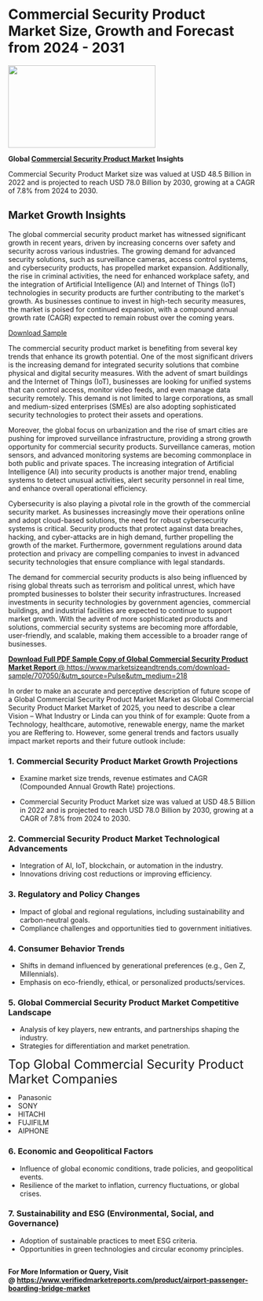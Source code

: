 <H1>Commercial Security Product Market Size, Growth and Forecast from 2024 - 2031</H1><img class="aligncenter size-medium wp-image-584254" src="https://thirdeyenews.in/wp-content/uploads/2024/09/Global-Market-Research-300x168.jpeg" alt="" width="300" height="168" /><p><strong>Global&nbsp;<a href="https://www.marketsizeandtrends.com/download-sample/707050/&amp;utm_source=Pulse&amp;utm_medium=218">Commercial Security Product Market</a> Insights</strong></p><p>Commercial Security Product Market size was valued at USD 48.5 Billion in 2022 and is projected to reach USD 78.0 Billion by 2030, growing at a CAGR of 7.8% from 2024 to 2030.</p><p><h2>Market Growth Insights</h2> <p>The global commercial security product market has witnessed significant growth in recent years, driven by increasing concerns over safety and security across various industries. The growing demand for advanced security solutions, such as surveillance cameras, access control systems, and cybersecurity products, has propelled market expansion. Additionally, the rise in criminal activities, the need for enhanced workplace safety, and the integration of Artificial Intelligence (AI) and Internet of Things (IoT) technologies in security products are further contributing to the market's growth. As businesses continue to invest in high-tech security measures, the market is poised for continued expansion, with a compound annual growth rate (CAGR) expected to remain robust over the coming years.</p> <p><a href="#">Download Sample</a></p> <p>The commercial security product market is benefiting from several key trends that enhance its growth potential. One of the most significant drivers is the increasing demand for integrated security solutions that combine physical and digital security measures. With the advent of smart buildings and the Internet of Things (IoT), businesses are looking for unified systems that can control access, monitor video feeds, and even manage data security remotely. This demand is not limited to large corporations, as small and medium-sized enterprises (SMEs) are also adopting sophisticated security technologies to protect their assets and operations.</p> <p>Moreover, the global focus on urbanization and the rise of smart cities are pushing for improved surveillance infrastructure, providing a strong growth opportunity for commercial security products. Surveillance cameras, motion sensors, and advanced monitoring systems are becoming commonplace in both public and private spaces. The increasing integration of Artificial Intelligence (AI) into security products is another major trend, enabling systems to detect unusual activities, alert security personnel in real time, and enhance overall operational efficiency.</p> <p>Cybersecurity is also playing a pivotal role in the growth of the commercial security market. As businesses increasingly move their operations online and adopt cloud-based solutions, the need for robust cybersecurity systems is critical. Security products that protect against data breaches, hacking, and cyber-attacks are in high demand, further propelling the growth of the market. Furthermore, government regulations around data protection and privacy are compelling companies to invest in advanced security technologies that ensure compliance with legal standards.</p> <p>The demand for commercial security products is also being influenced by rising global threats such as terrorism and political unrest, which have prompted businesses to bolster their security infrastructures. Increased investments in security technologies by government agencies, commercial buildings, and industrial facilities are expected to continue to support market growth. With the advent of more sophisticated products and solutions, commercial security systems are becoming more affordable, user-friendly, and scalable, making them accessible to a broader range of businesses.</p> <p><a href="#"></p><p><span class=""><strong>Download Full PDF Sample Copy of Global Commercial Security Product Market Report</strong> @ <a href="https://www.marketsizeandtrends.com/download-sample/707050/&amp;utm_source=Pulse&amp;utm_medium=218" target="_blank">https://www.marketsizeandtrends.com/download-sample/707050/&amp;utm_source=Pulse&amp;utm_medium=218</a></span></p><p>In order to make an accurate and perceptive description of future scope of a Global&nbsp;Commercial Security Product Market Market as Global&nbsp;Commercial Security Product Market Market of 2025, you need to describe a clear Vision &ndash; What Industry or Linda can you think of for example: Quote from a Technology, healthcare, automotive, renewable energy, name the market you are Reffering to. However, some general trends and factors usually impact market reports and their future outlook include:</p><h3>1.&nbsp;<strong>Commercial Security Product Market Growth Projections</strong></h3><ul><li>Examine market size trends, revenue estimates and CAGR (Compounded Annual Growth Rate) projections.</li><li><p>Commercial Security Product Market size was valued at USD 48.5 Billion in 2022 and is projected to reach USD 78.0 Billion by 2030, growing at a CAGR of 7.8% from 2024 to 2030.</p></li></ul><h3>2.&nbsp;<strong>Commercial Security Product Market Technological Advancements</strong></h3><ul><li>Integration of AI, IoT, blockchain, or automation in the industry.</li><li>Innovations driving cost reductions or improving efficiency.</li></ul><h3>3.&nbsp;<strong>Regulatory and Policy Changes</strong></h3><ul><li>Impact of global and regional regulations, including sustainability and carbon-neutral goals.</li><li>Compliance challenges and opportunities tied to government initiatives.</li></ul><h3>4.&nbsp;<strong>Consumer Behavior Trends</strong></h3><ul><li>Shifts in demand influenced by generational preferences (e.g., Gen Z, Millennials).</li><li>Emphasis on eco-friendly, ethical, or personalized products/services.</li></ul><h3>5.&nbsp;<strong>Global Commercial Security Product Market Competitive Landscape</strong></h3><ul><li>Analysis of key players, new entrants, and partnerships shaping the industry.</li><li>Strategies for differentiation and market penetration.</li></ul><p data-pm-slice="1 1 []"><span style="color: inherit; font-family: inherit; font-size: 25px;">Top Global Commercial Security Product Market Companies</span></p><div class="" data-test-id=""><p><li>Panasonic</li><li> SONY</li><li> HITACHI</li><li> FUJIFILM</li><li> AIPHONE</li></p></div><h3>6.&nbsp;<strong>Economic and Geopolitical Factors</strong></h3><ul><li>Influence of global economic conditions, trade policies, and geopolitical events.</li><li>Resilience of the market to inflation, currency fluctuations, or global crises.</li></ul><h3>7.&nbsp;<strong>Sustainability and ESG (Environmental, Social, and Governance)</strong></h3><ul><li>Adoption of sustainable practices to meet ESG criteria.</li><li>Opportunities in green technologies and circular economy principles.</li></ul><h2><strong style="font-size: 14px;">For More Information or Query, Visit @&nbsp;</strong><a style="background-color: #ffffff; font-size: 14px;" href="https://www.marketsizeandtrends.com/report/commercial-security-product-market/" target="_blank">https://www.verifiedmarketreports.com/product/airport-passenger-boarding-bridge-market</a></h2>
